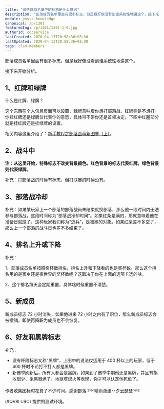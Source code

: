 ```yaml
---
title: "部落成员名单中的标志是什么意思"
description: "部落成员名单里面有很多标志，但是我好像没看到谁系统性地讲这个。接下来开始分析。1、红牌和绿牌。什么是红牌、绿牌？这个东西在个人信息页面可以设置，绿牌意味着你想打部落战，红牌则是不想打。你挂红牌还是绿牌仅代表你的意愿，具体带不带你还是首领决定。"
module: posts-knowledge
canonical: /p/1301
featuredImg: /p/1301/1301-1-0.jpg
authorId: cocservice
lastCreated: 2020-04-13T20:58:36+08:00
lastUpdated: 2020-04-13T20:58:36+08:00
tags: clan-members
---
```


部落成员名单里面有很多标志，但是我好像没看到谁系统性地讲这个。

<Pic src="/p/1301/1301-1-0.jpg" width="1061" height="711" alt="" :lazyLoading="false" />

接下来开始分析。

## 1、红牌和绿牌

<Pic src="/p/1301/1301-1-1.jpg" width="503" height="531" alt="" :lazyLoading="false" />

什么是红牌、绿牌？

这个东西在个人信息页面可以设置，绿牌意味着你想打部落战，红牌则是不想打。你挂红牌还是绿牌仅代表你的意愿，具体带不带你还是首领决定。下图中红圈部分就是挂红牌还是挂绿牌的设置。

<Pic src="/p/1301/1301-1-1-explain.jpg" width="795" height="530" alt="" />

相关内容这里介绍了：[新手教程之部落战萌新图鉴（上）](/p/303)。

## 2、战斗中

**注：从这里开始，特殊标志不改变背景颜色。红色背景的标志代表红牌，绿色背景则代表绿牌。**

<Pic src="/p/1301/1301-3-1.jpg" width="544" height="454" alt="" />
<Pic src="/p/1301/1301-7-1.jpg" width="500" height="468" alt="" />
<Pic src="/p/1301/1301-5-1.jpg" width="588" height="390" alt="" />
<Pic src="/p/1301/1301-4-1.jpg" width="578" height="462" alt="" />

补充：打部落战的时候有标志，但打联赛的时候没有。

## 3、部落战冷却

<Pic src="/p/1301/1301-6-1.png" width="400" height="211" alt="" />

补充：如果某玩家上一个部落的部落战尚未结束就换部落，那么他一段时间内无法参与部落战，这段时间称为“部落战冷却时间”。如果红条是满的，那就意味着他在准备日就跑了，这种玩家我们称为“逃兵”，是被踢的对象。如果红条差不多空了，那么上一个部落的战斗日也差不多结束了。

## 4、排名上升或下降

<Pic src="/p/1301/1301-3-2.jpg" width="426" height="341" alt="" />
<Pic src="/p/1301/1301-7-2.jpg" width="520" height="468" alt="" />

补充：

1、部落成员名单按照奖杯数排名，排名上升和下降看的也是奖杯数。那么这个排名用的是家乡还是夜世界的奖杯数呢？这取决于你在上面的选项卡选的啥。

2、这个排名每天会定期重置，具体啥时候重置不清楚。

## 5、新成员

<Pic src="/p/1301/1301-4-2.jpg" width="582" height="462" alt="" />

新成员标志 72 小时消失，如果他进来 72 小时之内有了职位，那么新成员标志会被撤销，即使再降职为成员也不会恢复。

## 6、好友和黑牌标志

<Pic src="/p/1301/1301-2-1.jpg" width="517" height="533" alt="" />

补充：

- 没有杯段标志又称“黑牌”，上图中的说法仅适用于 400 杯以上的玩家，低于 400 杯时不论打不打人都是黑牌。
- 新赛季刷新后，所有人都会是黑牌。如果到了赛季中期他还是黑牌，并且有捐收很少、采集器满了、地狱塔熄火等表现，你才可以认定他死鱼了。

作者收集图标时花费了不少时间，感谢部落 ༻晴雨潇潇丷夕云瑟瑟༺ (#QV8LURC) 提供的测试环境。